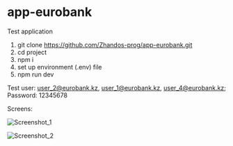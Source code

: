 # app-eurobank
Test application


1. git clone https://github.com/Zhandos-prog/app-eurobank.git
2. cd project
3. npm i
4. set up environment (.env) file
5. npm run dev


Test user: user_2@eurobank.kz, user_1@eurobank.kz, user_4@eurobank.kz; Password: 12345678

Screens:


![Screenshot_1](https://user-images.githubusercontent.com/60063310/142265160-17a6da98-456d-44cd-ac4a-9cb639d1edbd.png)


![Screenshot_2](https://user-images.githubusercontent.com/60063310/142265282-787b1a65-0186-4802-8551-fea39b65a621.png)
